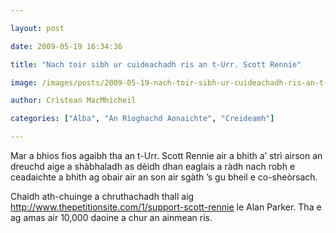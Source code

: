 ```yaml
---

layout: post

date: 2009-05-19 16:34:36

title: "Nach toir sibh ur cuideachadh ris an t-Urr. Scott Rennie"

image: /images/posts/2009-05-19-nach-toir-sibh-ur-cuideachadh-ris-an-t-urr-scott-rennie.webp

author: Crìstean MacMhìcheil

categories: ["Alba", "An Rìoghachd Aonaichte", "Creideamh"]

---
```


Mar a bhios fios agaibh tha an t-Urr. Scott Rennie air a bhith a’ strì airson an dreuchd aige a shàbhaladh as dèidh dhan eaglais a ràdh nach robh e ceadaichte a bhith ag obair air an son air sgàth ’s gu bheil e co-sheòrsach.

Chaidh ath-chuinge a chruthachadh thall aig <http://www.thepetitionsite.com/1/support-scott-rennie> le Alan Parker. Tha e ag amas air 10,000 daoine a chur an ainmean ris.
